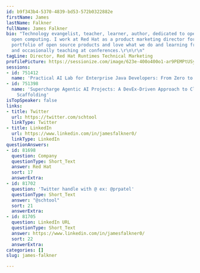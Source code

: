 ```yaml
---
id: b9f343b4-5370-4839-bd53-572b0322882e
firstName: James
lastName: Falkner
fullName: James Falkner
bio: "Technology evangelist, teacher, learner, author, dedicated to open source and
  open computing. I work at Red Hat as a product marketing director for Red Hat's
  portfolio of open source products and love what we do and learning from others,
  and occasionally teaching at conferences.\r\n\r\n"
tagLine: Director, Red Hat Runtimes Technical Marketing
profilePicture: https://sessionize.com/image/623e-400o400o1-ar9PEMPtUSyWbeJZVUxjrU.jpg
sessions:
- id: 751412
  name: 'Practical AI Lab for Enterprise Java Developers: From Zero to Hero'
- id: 751398
  name: 'Supercharge Agentic AI Projects: A DevEx-Driven Approach to Cloud-Native
    Scaffolding'
isTopSpeaker: false
links:
- title: Twitter
  url: https://twitter.com/schtool
  linkType: Twitter
- title: LinkedIn
  url: https://www.linkedin.com/in/jamesfalkner0/
  linkType: LinkedIn
questionAnswers:
- id: 81698
  question: Company
  questionType: Short_Text
  answer: Red Hat
  sort: 17
  answerExtra:
- id: 81702
  question: 'Twitter handle with @ ex: @prpatel'
  questionType: Short_Text
  answer: "@schtool"
  sort: 21
  answerExtra:
- id: 81705
  question: LinkedIn URL
  questionType: Short_Text
  answer: https://www.linkedin.com/in/jamesfalkner0/
  sort: 22
  answerExtra:
categories: []
slug: james-falkner

---
```

